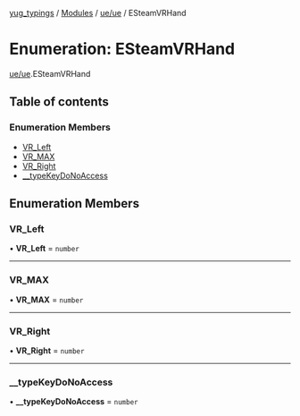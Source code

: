 [yug_typings](../README.md) / [Modules](../modules.md) / [ue/ue](../modules/ue_ue.md) / ESteamVRHand

# Enumeration: ESteamVRHand

[ue/ue](../modules/ue_ue.md).ESteamVRHand

## Table of contents

### Enumeration Members

- [VR\_Left](ue_ue.ESteamVRHand.md#vr_left)
- [VR\_MAX](ue_ue.ESteamVRHand.md#vr_max)
- [VR\_Right](ue_ue.ESteamVRHand.md#vr_right)
- [\_\_typeKeyDoNoAccess](ue_ue.ESteamVRHand.md#__typekeydonoaccess)

## Enumeration Members

### VR\_Left

• **VR\_Left** = `number`

___

### VR\_MAX

• **VR\_MAX** = `number`

___

### VR\_Right

• **VR\_Right** = `number`

___

### \_\_typeKeyDoNoAccess

• **\_\_typeKeyDoNoAccess** = `number`
